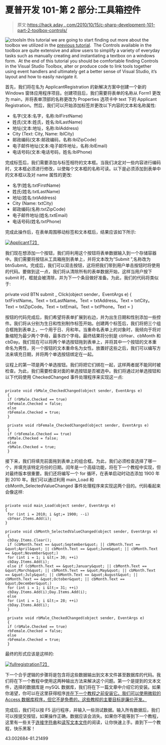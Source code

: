 # 夏普开发 101-第 2 部分:工具箱控件

> 原文:[https://hack aday . com/2010/10/15/c-sharp-development-101-part-2-toolbox-controls/](https://hackaday.com/2010/10/15/c-sharp-development-101-part-2-toolbox-controls/)

![](../Images/14c1cbb0c14794be1192d424b0a23ba1.png "ctools")In this tutorial we are going to start finding out more about the toolbox we utilized in the [previous tutorial](http://bit.ly/CSharp1011).  The Controls available in the toolbox are quite extensive and allow users to simplify a variety of everyday tasks such as manually creating and instantiating a textbox on a windows form.  At the end of this tutorial you should be comfortable finding Controls in the Visual Studio Toolbox, alter or produce code to link tools together using event handlers and ultimately get a better sense of Visual Studio, it’s layout and how to easily navigate it.

首先，我们将在名为 ApplicantRegistration 的新解决方案中创建一个新的 Windows 窗体应用程序项目。创建项目后，我们需要将表单的名称从 Form1 更改为 main，并将表单顶部的名称更改为 Properties 选项卡中 text 下的 Applicant Registration。然后，我们可以开始添加标签并更改以下内容的文本和名称属性:

*   名字(文本:名字，名称:lblFirstName)
*   姓氏(文本:姓氏，姓名:lblLastName)
*   地址(文本:地址，名称:lblAddress)
*   City (Text: City, Name: lblCity)
*   邮政编码(文本:邮政编码，名称:lblZipCode)
*   电子邮件地址(文本:电子邮件地址，名称:lblEmail)
*   电话号码(文本:电话号码，姓名:lblPhone)

完成标签后，我们需要添加与标签相符的文本框。当我们决定对一些内容进行编码时，文本框必须进行修改，以使每个文本框的名称可读。以下是必须添加到表单中的文本框以及对 name 属性的更改:

*   名字(姓名:txtFirstName)
*   姓氏(姓名:txtLastName)
*   地址(姓名:txtAddress)
*   City (Name: txtCity)
*   邮政编码(名称:txtZipCode)
*   电子邮件地址(姓名:txtEmail)
*   电话号码(姓名:txtPhone)

完成此操作后，在表单周围移动标签和文本框后，结果应该如下所示:

[![](../Images/87ea03211928227f460a6f6000640947.png "Applicant")T2】](http://hackaday.com/wp-content/uploads/2010/10/applicant.png)

我们现在想添加一个按钮，我们将利用这个按钮将表单数据输入到一个存储容器中。我们需要将按钮从工具箱拖到表单上，并将文本改为“Submit ”,名称改为 btnSubmit。完成后，我们可以双击按钮，这将把我们带到用户单击按钮时将使用的代码。要做到这一点，我们将从清除所有的表单数据开始，这样当用户按下 submit 时，框就会被清除，并为下一个条目做好准备。为此，我们的代码将类似于:

private void BTN submit _ Click(object sender，EventArgs e)
{
txtFirstName。Text =
txtLastName。Text =
txtAddress。Text =
txtCity。Text =
txtZipCode。Text =
txtEmail。Text =
txtPhone。Text =
}

按钮的代码完成后，我们希望将表单扩展到右边，并为出生日期和性别添加一些控件。我们将从分别为生日和性别制作标签开始。创建两个标签后，我们将把三个组合框拖到表单上，一个用于日、月和年。当重命名表单上的对象时，我倾向于将对象缩短为最少两个字母，最多四个字母。最终结果将分别是 cbYear、cbMonth 和 cbDay。我们现在可以将两个单选按钮拖到表单上，并将其中一个按钮的文本重命名为男性，另一个按钮的文本重命名为女性。放置好这些之后，我们可以编写方法来填充日期，并将两个单选按钮绑定在一起。

议程上的第一项是两个单选按钮。我们将把它们绑在一起，这样两者就不能同时被检查。为此，我们需要检查对面的单选按钮是否被选中。我们将通过对单选按钮和以下代码使用 CheckedChanged 事件处理程序来实现这一点:

```

private void rbMale_CheckedChanged(object sender, EventArgs e)
 {
 if (rbMale.Checked == true)
 rbFemale.Checked = false;
 else
 rbFemale.Checked = true;
 }

 private void rbFemale_CheckedChanged(object sender, EventArgs e)
 {
 if (rbFemale.Checked == true)
 rbMale.Checked = false;
 else
 rbMale.Checked = true;
 }

```

接下来，我们将填充前面拖到表单上的组合框。为此，我们必须检查选择了哪一个，并填充该特定月份的日期。闰年是一个高级功能，将在下一个教程中实现，但对最终版本很重要。我们还将编写一个 for 循环，在表单启动时动态添加 1900 年到 2010 年。我们可以通过利用 main_Load 和 cbMonth_SelectedValueChanged 事件处理程序来实现这两个目的。代码看起来会像这样:

```

private void main_Load(object sender, EventArgs e)
{
 for (int i = 2010; i &gt;= 1900; --i)
 cbYear.Items.Add(i);
}

private void cbMonth_SelectedValueChanged(object sender, EventArgs e)
 {
 cbDay.Items.Clear();
 if (cbMonth.Text == &quot;September&quot; || cbMonth.Text == &quot;April&quot; || cbMonth.Text == &quot;June&quot; || cbMonth.Text == &quot;November&quot;)
 for (int i = 1; i &lt;= 30; ++i)
 cbDay.Items.Add(i);
 else if (cbMonth.Text == &quot;January&quot; || cbMonth.Text == &quot;March&quot; || cbMonth.Text == &quot;May&quot; || cbMonth.Text == &quot;July&quot; || cbMonth.Text == &quot;August&quot; || cbMonth.Text == &quot;October&quot; || cbMonth.Text == &quot;December&quot;)
 for (int i = 1; i &lt;= 31; ++i)
 cbDay.Items.Add(i);Day.Items.Add(i);
 else
 for (int i = 1; i &lt;= 28; ++i)
 cbDay.Items.Add(i);
 }

 private void rbMale_CheckedChanged(object sender, EventArgs e)
 {
 if (rbMale.Checked == true)
 rbFemale.Checked = false;
 else
 rbFemale.Checked = true;
 }

```

最终的形式应该是这样的:

[![](../Images/856a8d54f4f5de1f63a0a43b88f09803.png "fullregistration")T2】](http://hackaday.com/wp-content/uploads/2010/10/fullregistration.png)

下一个合乎逻辑的步骤将是包含将这些数据输出到文本文件甚至数据库的代码。我们将在下一个教程中使用这两种输出方法来解决这个问题。第一个是提到的文本文件，选择的数据库是 mySQL 数据库，我们将在下一篇文章中介绍它的安装。如果你渴望，你可以在这里获得程序[并在下一个教程之前安装它。我们可以使用微软的 Access 数据库程序，但它不是免费的，这些教程的主要目标是廉价开发。](http://bit.ly/mySQLDown)

完成后，我们可以按 F5 运行程序，并输入一些测试数据。输入所有数据后，我们可以按提交按钮，如果操作正确，数据应该会消失。如果你不能等到下一个教程，这里有一些关于[连接字符串](http://bit.ly/ConnString)和[读写文本文件](http://bit.ly/IOTextFile)的阅读，让你快速上手。直到下一个教程，快乐黑客！

43.002684-81.21499